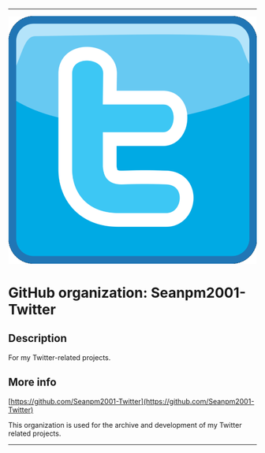   
***

![TwitterLogoClassic.png failed to load. The file may be missing or corrupt. Check the file path for errors first.](/AdditionalInfo/1/Seanpm2001-Twitter/TwitterLogoClassic.png)

# GitHub organization: Seanpm2001-Twitter

## Description

For my Twitter-related projects.

## More info

[https://github.com/Seanpm2001-Twitter](https://github.com/Seanpm2001-Twitter)

This organization is used for the archive and development of my Twitter related projects.

***
